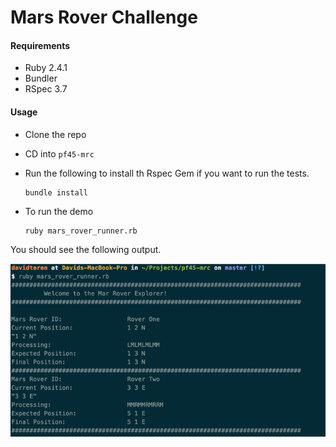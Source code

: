 
# Mars Rover Challenge  
  
#### Requirements  
  
- Ruby 2.4.1  
- Bundler  
- RSpec 3.7  
  
  
 #### Usage   
   
- Clone the repo  
 - CD into `pf45-mrc`   
- Run the following to install th Rspec Gem if you want to run the tests.  
   
   
      bundle install 

- To run the demo   
   
   
      ruby mars_rover_runner.rb      
   
 You should see the following output.    
     
   ![demo](/images/example1.png)